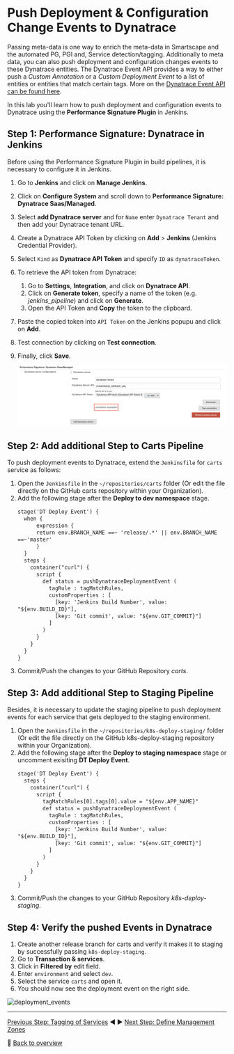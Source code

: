 # Push Deployment & Configuration Change Events to Dynatrace

Passing meta-data is one way to enrich the meta-data in Smartscape and the automated PG, PGI and, Service detection/tagging. Additionally to meta data, you can also push deployment and configuration changes events to these Dynatrace entities. The Dynatrace Event API provides a way to either push a *Custom Annotation* or a *Custom Deployment Event* to a list of entities or entities that match certain tags. More on the [Dynatrace Event API can be found here](https://www.dynatrace.com/support/help/dynatrace-api/events/how-do-i-push-events-from-3rd-party-systems/).

In this lab you'll learn how to push deployment and configuration events to Dynatrace using the **Performance Signature Plugin** in Jenkins.

## Step 1: Performance Signature: Dynatrace in Jenkins
Before using the Performance Signature Plugin in build pipelines, it is necessary to configure it in Jenkins.
1. Go to **Jenkins** and click on **Manage Jenkins**.
1. Click on **Configure System** and scroll down to **Performance Signature: Dynatrace Saas/Managed**.
1. Select **add Dynatrace server** and for `Name` enter `Dynatrace Tenant` and then add your Dynatrace tenant URL.
1. Create a Dynatrace API Token by clicking on **Add** > **Jenkins** (Jenkins Credential Provider).
1. Select `Kind` as **Dynatrace API Token** and specify `ID` as `dynatraceToken`.
1. To retrieve the API token from Dynatrace:
    1. Go to **Settings**, **Integration**, and click on **Dynatrace API**.
    1. Click on **Generate token**, specify a name of the token (e.g. *jenkins_pipeline*) and click on **Generate**.
    1. Open the API Token and **Copy** the token to the clipboard.
1. Paste the copied token into `API Token` on the Jenkins popupu and click on **Add**.
1. Test connection by clicking on **Test connection**.
1. Finally, click **Save**.

    ![](../assets/dynatrace-jenkins-plugin-config.png)


## Step 2: Add additional Step to Carts Pipeline
To push deployment events to Dynatrace, extend the `Jenkinsfile` for `carts` service as follows:
1. Open the `Jenkinsfile` in the `~/repositories/carts` folder (Or edit the file directly on the GitHub carts repository within your Organization). 
1. Add the following stage after the **Deploy to dev namespace** stage.
    ```
    stage('DT Deploy Event') {
      when {
          expression {
          return env.BRANCH_NAME ==~ 'release/.*' || env.BRANCH_NAME ==~'master'
          }
      }
      steps {
        container("curl") {
          script {
            def status = pushDynatraceDeploymentEvent (
              tagRule : tagMatchRules,
              customProperties : [
                [key: 'Jenkins Build Number', value: "${env.BUILD_ID}"],
                [key: 'Git commit', value: "${env.GIT_COMMIT}"]
              ]
            )
          }
        }
      }
    }
    ```
1. Commit/Push the changes to your GitHub Repository *carts*.

## Step 3: Add additional Step to Staging Pipeline
Besides, it is necessary to update the staging pipeline to push deployment events for each service that gets deployed to the staging environment.

1. Open the `Jenkinsfile` in the `~/repositories/k8s-deploy-staging/` folder (Or edit the file directly on the GitHub k8s-deploy-staging repository within your Organization).
1. Add the following stage after the **Deploy to staging namespace** stage or uncomment exisiting **DT Deploy Event**.
    ```
    stage('DT Deploy Event') {
      steps {
        container("curl") {
          script {
            tagMatchRules[0].tags[0].value = "${env.APP_NAME}"
            def status = pushDynatraceDeploymentEvent (
              tagRule : tagMatchRules,
              customProperties : [
                [key: 'Jenkins Build Number', value: "${env.BUILD_ID}"],
                [key: 'Git commit', value: "${env.GIT_COMMIT}"]
              ]
            )
          }
        }
      }
    }
    ```
1. Commit/Push the changes to your GitHub Repository *k8s-deploy-staging*.

## Step 4: Verify the pushed Events in Dynatrace

1. Create another release branch for carts and verify it makes it to staging by successfully passing ```k8s-deploy-staging```.
1. Go to **Transaction & services**.
1. Click in **Filtered by** edit field.
1. Enter `environment` and select `dev`.
1. Select the service `carts` and open it.
1. You should now see the deployment event on the right side.

![deployment_events](../assets/deployment_events.png)

---

[Previous Step: Tagging of Services](../03_Tagging_and_Naming_of_Services) :arrow_backward: :arrow_forward: [Next Step: Define Management Zones](../05_Define_Management_Zones)

:arrow_up_small: [Back to overview](../)
